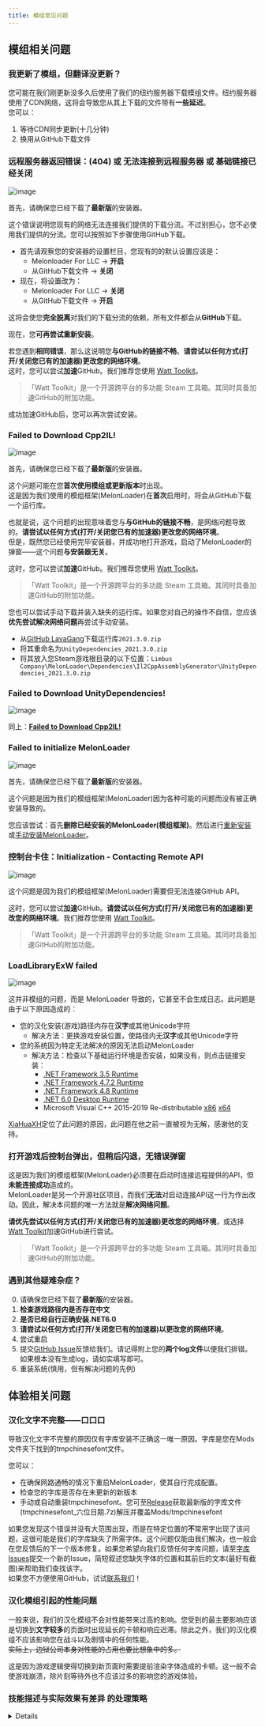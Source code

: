 ```yaml
---
title: 模组常见问题
---
```


## 模组相关问题
### 我更新了模组，但翻译没更新？
您可能在我们刚更新没多久后使用了我们的纽约服务器下载模组文件。纽约服务器使用了CDN网络，这将会导致您从其上下载的文件带有**一些延迟**。  
您可以：
1. 等待CDN同步更新(十几分钟)
2. 换用从GitHub下载文件

### 远程服务器返回错误：(404) 或 无法连接到远程服务器 或 基础链接已经关闭
![image](/img/page/err404.jpg)

首先，请确保您已经下载了**最新版**的安装器。

这个错误说明您现有的网络无法连接我们提供的下载分流。不过别担心，您不必使用我们提供的分流。您可以按照如下步骤使用GitHub下载。

- 首先请观察您的安装器的设置栏目，您现有的的默认设置应该是：  
  - Melonloader For LLC → **开启**  
  - 从GitHub下载文件 → **关闭**
- 现在，将设置改为：  
  - Melonloader For LLC → **关闭**  
  - 从GitHub下载文件 → **开启**

这将会使您**完全脱离**对我们的下载分流的依赖，所有文件都会从**GitHub**下载。

现在，您**可再尝试重新安装**。

若您遇到**相同错误**，那么这说明您**与GitHub的链接不畅**。**请尝试以任何方式(打开/关闭您已有的加速器)更改您的网络环境**。  
这时，您可以尝试**加速**GitHub。我们推荐您使用 [Watt Toolkit](https://steampp.net/)。
> 「Watt Toolkit」是一个开源跨平台的多功能 Steam 工具箱。其同时具备加速GitHub的附加功能。

成功加速GitHub后，您可以再次尝试安装。

### Failed to Download Cpp2IL!
![image](/img/page/failcpp2il.png)

首先，请确保您已经下载了**最新版**的安装器。

这个问题可能在您**首次使用模组或更新版本**时出现。  
这是因为我们使用的模组框架(MelonLoader)在**首次**启用时，将会从GitHub下载一个运行库。

也就是说，这个问题的出现意味着您与**与GitHub的链接不畅**，是网络问题导致的。**请尝试以任何方式(打开/关闭您已有的加速器)更改您的网络环境**。  
但是，既然您已经使用完毕安装器，并成功地打开游戏，启动了MelonLoader的弹窗——这个问题**与安装器无关**。

这时，您可以尝试**加速**GitHub。我们推荐您使用 [Watt Toolkit](https://steampp.net/)。
> 「Watt Toolkit」是一个开源跨平台的多功能 Steam 工具箱。其同时具备加速GitHub的附加功能。

您也可以尝试手动下载并装入缺失的运行库。如果您对自己的操作不自信，您应该**优先尝试解决网络问题**再尝试手动安装。  
- 从[GitHub LavaGang](https://github.com/LavaGang/Unity-Runtime-Libraries/raw/master/2021.3.0.zip)下载运行库```2021.3.0.zip```
- 将其重命名为```UnityDependencies_2021.3.0.zip```
- 将其放入您Steam游戏根目录的以下位置：```Limbus Company\MelonLoader\Dependencies\Il2CppAssemblyGenerator\UnityDependencies_2021.3.0.zip```

### Failed to Download UnityDependencies!
![image](/img/page/failUnity.png)

同上：[**Failed to Download Cpp2IL!**](https://www.zeroasso.top/docs/question#failed-to-download-cpp2il)

### Failed to initialize MelonLoader
![image](/img/page/failmelon.png)

首先，请确保您已经下载了**最新版**的安装器。

这个问题是因为我们的模组框架(MelonLoader)因为各种可能的问题而没有被正确安装导致的。

您应该尝试：首先**删除已经安装的MelonLoader(模组框架)**。然后进行[重新安装](https://www.zeroasso.top/docs/install/autoinstall)或[手动安装MelonLoader](https://www.zeroasso.top/docs/install/install)。

### 控制台卡住：Initialization - Contacting Remote API
![image](/img/page/stuckApi.png)

这个问题是因为我们的模组框架(MelonLoader)需要但无法连接GitHub API。

这时，您可以尝试**加速**GitHub。**请尝试以任何方式(打开/关闭您已有的加速器)更改您的网络环境**。我们推荐您使用 [Watt Toolkit](https://steampp.net/)。
> 「Watt Toolkit」是一个开源跨平台的多功能 Steam 工具箱。其同时具备加速GitHub的附加功能。

### LoadLibraryExW failed
![image](/img/page/exwfail.png)

这并非模组的问题，而是 MelonLoader 导致的，它甚至不会生成日志。此问题是由于以下原因造成的：
- 您的汉化安装(游戏)路径内存在**汉字**或其他Unicode字符
  - 解决方法：更换游戏安装位置，使路径内无**汉字**或其他Unicode字符
- 您的系统因为特定无法解决的原因无法启动MelonLoader
  - 解决方法：检查以下基础运行环境是否安装，如果没有，则点击链接安装：
    - [.NET Framework 3.5 Runtime](https://www.microsoft.com/en-us/download/details.aspx?id=21)
    - [.NET Framework 4.7.2 Runtime](https://dotnet.microsoft.com/download/dotnet-framework/net472)
    - [.NET Framework 4.8 Runtime](https://dotnet.microsoft.com/download/dotnet-framework/net48)
    - [.NET 6.0 Desktop Runtime](https://dotnet.microsoft.com/en-us/download/dotnet/6.0#runtime-6.0.15)
    - Microsoft Visual C++ 2015-2019 Re-distributable [x86](https://aka.ms/vs/16/release/vc_redist.x86.exe) [x64](https://aka.ms/vs/16/release/vc_redist.x64.exe)

[XiaHuaXH](https://github.com/XiaHuaXH)定位了此问题的原因，此问题在他之前一直被视为无解，感谢他的支持。

### 打开游戏后控制台弹出，但稍后闪退，无错误弹窗
这是因为我们的模组框架(MelonLoader)必须要在启动时连接远程提供的API，但**未能连接成功**造成的。  
MelonLoader是另一个开源社区项目，而我们**无法**对启动连接API这一行为作出改动。因此，解决本问题的唯一方法就是**解决网络问题**。

**请优先尝试以任何方式(打开/关闭您已有的加速器)更改您的网络环境**，或选择[Watt Toolkit](https://steampp.net/)加速GitHub进行尝试。
> 「Watt Toolkit」是一个开源跨平台的多功能 Steam 工具箱。其同时具备加速GitHub的附加功能。

### 遇到其他疑难杂症？
0. 请确保您已经下载了**最新版**的安装器。
1. **检查游戏路径内是否存在中文**
2. **是否已经自行正确安装.NET6.0**
3. **请尝试以任何方式(打开/关闭您已有的加速器)以更改您的网络环境**。
4. 尝试重启
5. 提交[GitHub Issue](https://github.com/LocalizeLimbusCompany/LocalizeLimbusCompany/issues)反馈给我们。请记得附上您的**两个log文件**以便我们排错。如果根本没有生成log，请如实填写即可。
6. 重装系统(慎用，但有解决问题的先例)

## 体验相关问题
### 汉化文字不完整——口口口
导致汉化文字不完整的原因仅有字库安装不正确这一唯一原因。字库是您在Mods文件夹下找到的tmpchinesefont文件。

您可以：
- 在确保网路通畅的情况下重启MelonLoader，使其自行完成配置。
- 检查您的字库是否存在未更新的新版本
- 手动或自动重装tmpchinesefont。您可至[Release](https://github.com/LocalizeLimbusCompany/LLC_ChineseFontAsset/releases)获取最新版的字库文件(tmpchinesefont_六位日期.7z)解压并覆盖Mods/tmpchinesefont

如果您发现这个错误并没有大范围出现，而是在特定位置的**不**常用字出现了该问题，这很可能是我们的字库缺失了所需字体。这个问题仅能由我们解决，也一般会在您反馈后的下一个版本修复。如果您希望向我们反馈任何字库问题，请至[字库Issues](https://github.com/LocalizeLimbusCompany/LLC_ChineseFontAsset/issues)提交一个新的Issue，简短叙述您缺失字体的位置和其前后的文本(最好有截图)来帮助我们查找该字。  
如果您不方便使用GitHub，试试[联系我们](https://www.zeroasso.top/docs/callus)！

### 汉化模组引起的性能问题
一般来说，我们的汉化模组不会对性能带来过高的影响。您受到的最主要影响应该是切换到**文字较多**的页面时出现延长的卡顿和响应迟滞。除此之外，我们的汉化模组不应该影响您在战斗以及剧情中的任何性能。  
~~实际上，边狱公司本身对性能的占用也要比想象中的多。~~

这是因为游戏逻辑使得切换到新页面时需要提前渲染字体造成的卡顿。这一般不会使游戏崩溃，除片刻等待外也不应该过多的影响您的游戏体验。

### 技能描述与实际效果有差异 的处理策略
<details>

![image](/img/page/diffStrat.png)
</details>
